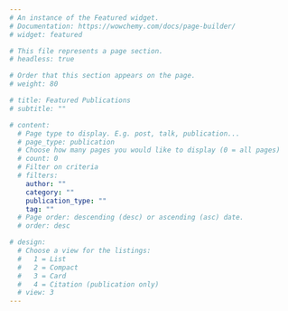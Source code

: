 ```yaml
---
# An instance of the Featured widget.
# Documentation: https://wowchemy.com/docs/page-builder/
# widget: featured

# This file represents a page section.
# headless: true

# Order that this section appears on the page.
# weight: 80

# title: Featured Publications
# subtitle: ""

# content:
  # Page type to display. E.g. post, talk, publication...
  # page_type: publication
  # Choose how many pages you would like to display (0 = all pages)
  # count: 0
  # Filter on criteria
  # filters:
    author: ""
    category: ""
    publication_type: ""
    tag: ""
  # Page order: descending (desc) or ascending (asc) date.
  # order: desc

# design:
  # Choose a view for the listings:
  #   1 = List
  #   2 = Compact
  #   3 = Card
  #   4 = Citation (publication only)
  # view: 3
---
```

